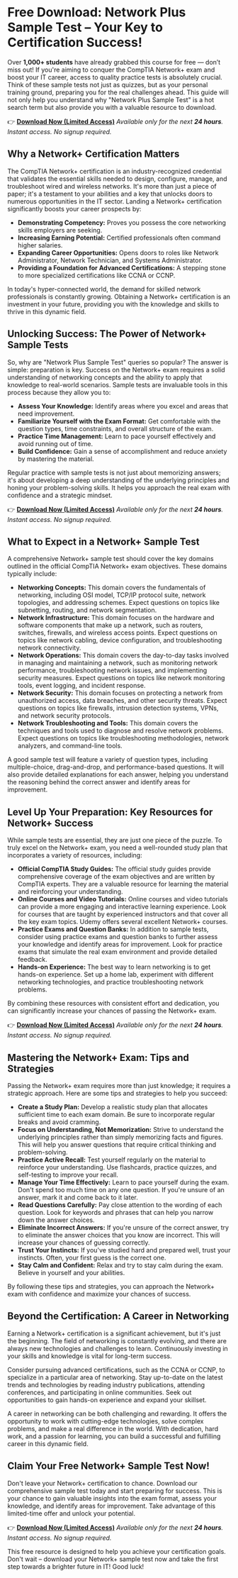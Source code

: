 # Free Download: Network Plus Sample Test – Your Key to Certification Success!

Over **1,000+ students** have already grabbed this course for free — don’t miss out! If you're aiming to conquer the CompTIA Network+ exam and boost your IT career, access to quality practice tests is absolutely crucial.  Think of these sample tests not just as quizzes, but as your personal training ground, preparing you for the real challenges ahead. This guide will not only help you understand why "Network Plus Sample Test" is a hot search term but also provide you with a valuable resource to download.

👉 **[Download Now (Limited Access)](https://udemywork.com/network-plus-sample-test)**
_Available only for the next **24 hours**. Instant access. No signup required._

## Why a Network+ Certification Matters

The CompTIA Network+ certification is an industry-recognized credential that validates the essential skills needed to design, configure, manage, and troubleshoot wired and wireless networks. It's more than just a piece of paper; it's a testament to your abilities and a key that unlocks doors to numerous opportunities in the IT sector.  Landing a Network+ certification significantly boosts your career prospects by:

*   **Demonstrating Competency:** Proves you possess the core networking skills employers are seeking.
*   **Increasing Earning Potential:** Certified professionals often command higher salaries.
*   **Expanding Career Opportunities:** Opens doors to roles like Network Administrator, Network Technician, and Systems Administrator.
*   **Providing a Foundation for Advanced Certifications:** A stepping stone to more specialized certifications like CCNA or CCNP.

In today's hyper-connected world, the demand for skilled network professionals is constantly growing. Obtaining a Network+ certification is an investment in your future, providing you with the knowledge and skills to thrive in this dynamic field.

## Unlocking Success: The Power of Network+ Sample Tests

So, why are "Network Plus Sample Test" queries so popular? The answer is simple: preparation is key.  Success on the Network+ exam requires a solid understanding of networking concepts and the ability to apply that knowledge to real-world scenarios. Sample tests are invaluable tools in this process because they allow you to:

*   **Assess Your Knowledge:** Identify areas where you excel and areas that need improvement.
*   **Familiarize Yourself with the Exam Format:**  Get comfortable with the question types, time constraints, and overall structure of the exam.
*   **Practice Time Management:**  Learn to pace yourself effectively and avoid running out of time.
*   **Build Confidence:**  Gain a sense of accomplishment and reduce anxiety by mastering the material.

Regular practice with sample tests is not just about memorizing answers; it's about developing a deep understanding of the underlying principles and honing your problem-solving skills. It helps you approach the real exam with confidence and a strategic mindset.

👉 **[Download Now (Limited Access)](https://udemywork.com/network-plus-sample-test)**
_Available only for the next **24 hours**. Instant access. No signup required._

## What to Expect in a Network+ Sample Test

A comprehensive Network+ sample test should cover the key domains outlined in the official CompTIA Network+ exam objectives. These domains typically include:

*   **Networking Concepts:** This domain covers the fundamentals of networking, including OSI model, TCP/IP protocol suite, network topologies, and addressing schemes. Expect questions on topics like subnetting, routing, and network segmentation.
*   **Network Infrastructure:**  This domain focuses on the hardware and software components that make up a network, such as routers, switches, firewalls, and wireless access points.  Expect questions on topics like network cabling, device configuration, and troubleshooting network connectivity.
*   **Network Operations:**  This domain covers the day-to-day tasks involved in managing and maintaining a network, such as monitoring network performance, troubleshooting network issues, and implementing security measures.  Expect questions on topics like network monitoring tools, event logging, and incident response.
*   **Network Security:** This domain focuses on protecting a network from unauthorized access, data breaches, and other security threats. Expect questions on topics like firewalls, intrusion detection systems, VPNs, and network security protocols.
*   **Network Troubleshooting and Tools:**  This domain covers the techniques and tools used to diagnose and resolve network problems.  Expect questions on topics like troubleshooting methodologies, network analyzers, and command-line tools.

A good sample test will feature a variety of question types, including multiple-choice, drag-and-drop, and performance-based questions. It will also provide detailed explanations for each answer, helping you understand the reasoning behind the correct answer and identify areas for improvement.

## Level Up Your Preparation: Key Resources for Network+ Success

While sample tests are essential, they are just one piece of the puzzle.  To truly excel on the Network+ exam, you need a well-rounded study plan that incorporates a variety of resources, including:

*   **Official CompTIA Study Guides:** The official study guides provide comprehensive coverage of the exam objectives and are written by CompTIA experts. They are a valuable resource for learning the material and reinforcing your understanding.
*   **Online Courses and Video Tutorials:** Online courses and video tutorials can provide a more engaging and interactive learning experience. Look for courses that are taught by experienced instructors and that cover all the key exam topics.  Udemy offers several excellent Network+ courses.
*   **Practice Exams and Question Banks:** In addition to sample tests, consider using practice exams and question banks to further assess your knowledge and identify areas for improvement.  Look for practice exams that simulate the real exam environment and provide detailed feedback.
*   **Hands-on Experience:** The best way to learn networking is to get hands-on experience. Set up a home lab, experiment with different networking technologies, and practice troubleshooting network problems.

By combining these resources with consistent effort and dedication, you can significantly increase your chances of passing the Network+ exam.

👉 **[Download Now (Limited Access)](https://udemywork.com/network-plus-sample-test)**
_Available only for the next **24 hours**. Instant access. No signup required._

## Mastering the Network+ Exam: Tips and Strategies

Passing the Network+ exam requires more than just knowledge; it requires a strategic approach. Here are some tips and strategies to help you succeed:

*   **Create a Study Plan:** Develop a realistic study plan that allocates sufficient time to each exam domain.  Be sure to incorporate regular breaks and avoid cramming.
*   **Focus on Understanding, Not Memorization:**  Strive to understand the underlying principles rather than simply memorizing facts and figures.  This will help you answer questions that require critical thinking and problem-solving.
*   **Practice Active Recall:**  Test yourself regularly on the material to reinforce your understanding.  Use flashcards, practice quizzes, and self-testing to improve your recall.
*   **Manage Your Time Effectively:**  Learn to pace yourself during the exam.  Don't spend too much time on any one question.  If you're unsure of an answer, mark it and come back to it later.
*   **Read Questions Carefully:**  Pay close attention to the wording of each question.  Look for keywords and phrases that can help you narrow down the answer choices.
*   **Eliminate Incorrect Answers:**  If you're unsure of the correct answer, try to eliminate the answer choices that you know are incorrect.  This will increase your chances of guessing correctly.
*   **Trust Your Instincts:**  If you've studied hard and prepared well, trust your instincts.  Often, your first guess is the correct one.
*   **Stay Calm and Confident:**  Relax and try to stay calm during the exam.  Believe in yourself and your abilities.

By following these tips and strategies, you can approach the Network+ exam with confidence and maximize your chances of success.

## Beyond the Certification: A Career in Networking

Earning a Network+ certification is a significant achievement, but it's just the beginning.  The field of networking is constantly evolving, and there are always new technologies and challenges to learn.  Continuously investing in your skills and knowledge is vital for long-term success.

Consider pursuing advanced certifications, such as the CCNA or CCNP, to specialize in a particular area of networking.  Stay up-to-date on the latest trends and technologies by reading industry publications, attending conferences, and participating in online communities.  Seek out opportunities to gain hands-on experience and expand your skillset.

A career in networking can be both challenging and rewarding.  It offers the opportunity to work with cutting-edge technologies, solve complex problems, and make a real difference in the world.  With dedication, hard work, and a passion for learning, you can build a successful and fulfilling career in this dynamic field.

## Claim Your Free Network+ Sample Test Now!

Don't leave your Network+ certification to chance. Download our comprehensive sample test today and start preparing for success.  This is your chance to gain valuable insights into the exam format, assess your knowledge, and identify areas for improvement.  Take advantage of this limited-time offer and unlock your potential.

👉 **[Download Now (Limited Access)](https://udemywork.com/network-plus-sample-test)**
_Available only for the next **24 hours**. Instant access. No signup required._

This free resource is designed to help you achieve your certification goals. Don't wait – download your Network+ sample test now and take the first step towards a brighter future in IT!  Good luck!
